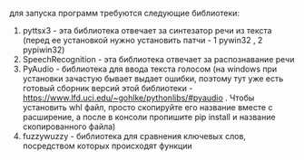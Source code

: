 для запуска программ требуются следующие библиотеки:
1) pyttsx3 - эта библиотека отвечает за синтезатор речи из текста (перед ее установкой нужно установить патчи - 1 pywin32 , 2 pypiwin32)
2) SpeechRecognition - эта библиотека отвечает за распознавание речи
3) PyAudio - библиотека для ввода текста голосом (на windows при установки зачастую бывает выдает ошибки, поэтому тут уже есть готовый сборник версий этой библиотеки - https://www.lfd.uci.edu/~gohlke/pythonlibs/#pyaudio . Чтобы установить whl файл, просто скопируйте его название вместе с расширение, а после в консоли пропишите pip install и название скопированного файла)
4) fuzzywuzzy - библиотека для сравнения ключевых слов, посредством которых происходят функции
